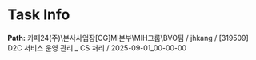 # Task Info

**Path:** 카페24(주)\본사사업장\[CG]MI본부\MIH그룹\BVO팀 / jhkang / [319509] D2C 서비스 운영 관리 _ CS 처리 / 2025-09-01_00-00-00

